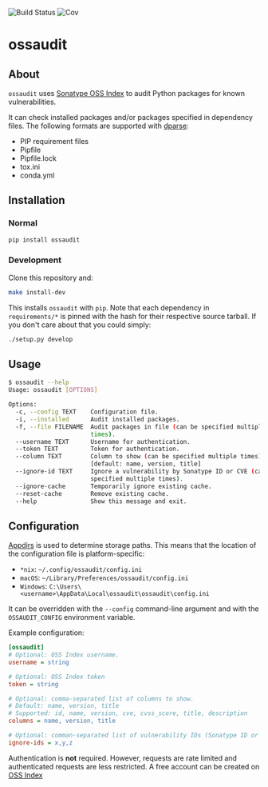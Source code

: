![Build Status](https://travis-ci.org/illikainen/ossaudit.svg?branch=master)
![Cov](https://codecov.io/github/illikainen/ossaudit/coverage.svg?branch=master)

# ossaudit

## About

`ossaudit` uses [Sonatype OSS Index][1] to audit Python packages for
known vulnerabilities.

It can check installed packages and/or packages specified in dependency
files.  The following formats are supported with [dparse][2]:

- PIP requirement files
- Pipfile
- Pipfile.lock
- tox.ini
- conda.yml


## Installation

### Normal

```sh
pip install ossaudit
```

### Development

Clone this repository and:

```sh
make install-dev
```

This installs `ossaudit` with `pip`.  Note that each dependency in
`requirements/*` is pinned with the hash for their respective source
tarball.  If you don't care about that you could simply:

```sh
./setup.py develop
```


## Usage

```sh
$ ossaudit --help
Usage: ossaudit [OPTIONS]

Options:
  -c, --config TEXT    Configuration file.
  -i, --installed      Audit installed packages.
  -f, --file FILENAME  Audit packages in file (can be specified multiple
                       times).
  --username TEXT      Username for authentication.
  --token TEXT         Token for authentication.
  --column TEXT        Column to show (can be specified multiple times).
                       [default: name, version, title]
  --ignore-id TEXT     Ignore a vulnerability by Sonatype ID or CVE (can be
                       specified multiple times).
  --ignore-cache       Temporarily ignore existing cache.
  --reset-cache        Remove existing cache.
  --help               Show this message and exit.
```


## Configuration

[Appdirs][3] is used to determine storage paths.  This means that the
location of the configuration file is platform-specific:

- `*nix`: `~/.config/ossaudit/config.ini`
- `macOS`: `~/Library/Preferences/ossaudit/config.ini`
- `Windows`: `C:\Users\<username>\AppData\Local\ossaudit\ossaudit\config.ini`

It can be overridden with the `--config` command-line argument and with
the `OSSAUDIT_CONFIG` environment variable.

Example configuration:

```ini
[ossaudit]
# Optional: OSS Index username.
username = string

# Optional: OSS Index token
token = string

# Optional: comma-separated list of columns to show.
# Default: name, version, title
# Supported: id, name, version, cve, cvss_score, title, description
columns = name, version, title

# Optional: comman-separated list of vulnerability IDs (Sonatype ID or CVE) to ignore.
ignore-ids = x,y,z
```

Authentication is **not** required.  However, requests are rate limited
and authenticated requests are less restricted.  A free account can be
created on [OSS Index][1]


[1]: https://ossindex.sonatype.org/
[2]: https://github.com/pyupio/dparse
[3]: https://github.com/ActiveState/appdirs
